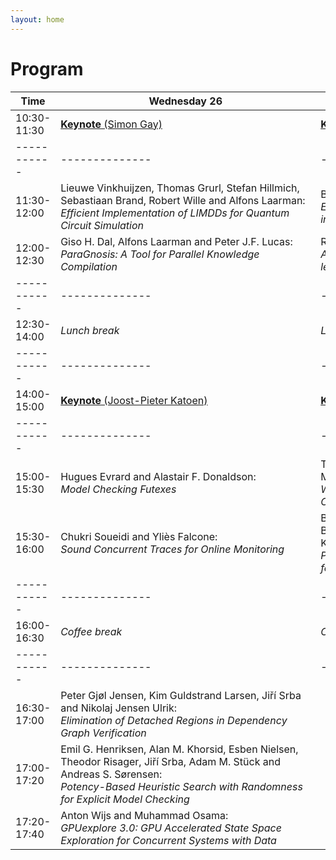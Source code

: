 ```yaml
---
layout: home
---
```


# Program

| Time      | <span style="display: inline-block; width:400px">Wednesday 26</span> | <span style="display: inline-block; width:400px">Thursday 27</span> |
|-----------|--------------|-------------|
|10:30-11:30| [**Keynote** (Simon Gay)](speakers#simon-gay-university-of-glasgow) | [**Keynote** (Raúl Pardo)](speakers#ra%C3%BAl-pardo-it-university-of-copenhagen) |
|-----------|--------------|-------------|
|11:30-12:00| Lieuwe Vinkhuijzen, Thomas Grurl, Stefan Hillmich, Sebastiaan Brand, Robert Wille and Alfons Laarman:<br>*Efficient Implementation of LIMDDs for Quantum Circuit Simulation* | Bryant Israelsen, Landon Taylor and Zhen Zhang:<br>*Efficient Trace Generation for Rare-Event Analysis in Chemical Reaction Networks* |
|12:00-12:30| Giso H. Dal, Alfons Laarman and Peter J.F. Lucas:<br>*ParaGnosis: A Tool for Parallel Knowledge Compilation* | Roi Fogler, Itay Cohen and Doron Peled:<br>*Accelerating black box testing with light-weight learning* |
|-----------|--------------|-------------|
|12:30-14:00| *Lunch break* | *Lunch break* |
|-----------|--------------|-------------|
|14:00-15:00| [**Keynote** (Joost-Pieter Katoen)](speakers#joost-pieter-katoen-rwth-aachen--university-of-twente) | [**Keynote** (Caterina Urban)](speakers#caterina-urban-inria) |
|-----------|--------------|-------------|
|15:00-15:30| Hugues Evrard and Alastair F. Donaldson:<br>*Model Checking Futexes* | Théo Matricon, Nathanaël Fijalkow and Gaëtan Margueritte:<br>*WikiCoder: Learning to Write Knowledge-Powered Code* |
|15:30-16:00| Chukri Soueidi and Yliès Falcone:<br>*Sound Concurrent Traces for Online Monitoring* | Benedikt Maderbacher, Stefan Schupp, Ezio Bartocci, Roderick Bloem, Dejan Ničković and Bettina Könighofer:<br>*Provable Correct and Adaptive Simplex Architecture for Bounded-Liveness Properties* |
|-----------|--------------|-------------|
|16:00-16:30| *Coffee break* | *Coffee break* |
|-----------|--------------|-------------|
|16:30-17:00| Peter Gjøl Jensen, Kim Guldstrand Larsen, Jiří Srba and Nikolaj Jensen Ulrik:<br>*Elimination of Detached Regions in Dependency Graph Verification* | |
|17:00-17:20| Emil G. Henriksen, Alan M. Khorsid, Esben Nielsen, Theodor Risager, Jiří Srba, Adam M. Stück and Andreas S. Sørensen:<br>*Potency-Based Heuristic Search with Randomness for Explicit Model Checking* | |
|17:20-17:40| Anton Wijs and Muhammad Osama:<br>*GPUexplore 3.0: GPU Accelerated State Space Exploration for Concurrent Systems with Data* | |
